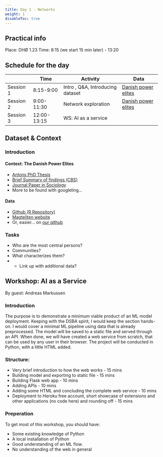 ```yaml
---
title: Day 1 - Networks
weight: 1
disableToc: true
---
```


## Practical info
Place: DHØ 1.23
Time: 8:15 (we start 15 min later) - 13:20


## Schedule for the day

|           | Time        | Activity        | Data           |
|-----------|-------------|-----------------|----------------|
| Session 1 | 8:15-9:00   | Intro , Q\&A, Introducing dataset | [Danish power elites](https://openpolicing.stanford.edu/)  |
| Session 2 | 9:00-11:30 | Network exploration | [Danish power elites](https://openpolicing.stanford.edu/) |
| Session 3 | 12:00-13:15 | WS: AI as a service  | |

## Dataset & Context

### Introduction 

#### Context: The Danish Power Elites

* [Antons PhD Thesis](https://magtelite.dk/wp-content/uploads/2015/09/Anton-Grau-Larsen-PhD-Elites-in-Denmark.pdf)
* [Brief Summary of findings (CBS)](https://www.cbs.dk/en/alumni/news/a-look-the-danish-power-elite)
* [Journal Paper in Sociology](https://journals.sagepub.com/doi/abs/10.1177/0038038512454349)
* More to be found with googleling...

#### Data

* [Github (R Repository)](https://github.com/antongrau/eliter)
* [Magteliten website](https://magtelite.dk/data/)
* Or, easier... on [our github](https://github.com/SDS-AAU/SDS-master/raw/master/00_data/networks/elite_den17.csv)

### Tasks

* Who are the most central persons?
* Communities?
* What characterizes them?
* * Link up with additional data?

## Workshop: AI as a Service

By guest: Andreas Markussen 

### Introduction 

The purpose is to demonstrate a minimum viable product of an ML model deployment. Keeping with the DSBA spirit, I would keep the section hands-on. I would cover a minimal ML pipeline using data that is already preprocessed. The model will be saved to a static file and served through an API. When done, we will have created a web service from scratch, that can be used by any user in their browser. The project will be conducted in Python, with a little HTML added.


### Structure:

- Very brief introduction to how the web works - 15 mins
- Building model and exporting to static file - 15 mins
- Building Flask web app - 10 mins
- Adding APIs - 10 mins
- Adding some HTML and concluding the complete web service - 10 mins
- Deployment to Heroku free account, short showcase of extensions and other applications (no code here) and rounding off - 15 mins

### Preperation

To get most of this workshop, you should have: 

- Some existing knowledge of Python
- A local installation of Python
- Good understanding of an ML flow.
- No understanding of the web in general



<!---
{{< tabs >}}

{{< tab name="Joint recordings">}}
  <h2>Assignment 1 handout</h2>
  {{< panopto  "https://panopto.aau.dk/Panopto/Pages/Embed.aspx?id=4b2660d2-790f-49cf-84be-ada900ea3083&autoplay=false&offerviewer=true&showtitle=true&showbrand=false&start=0&interactivity=all" >}}

{{< /tab >}}



{{< tab name="R Application">}}
<div>

  <h2>R: Recording</h2>
 
 coming soon

</div>
{{< /tab >}}



{{< tab name="Python Application">}}
<div>
  
  
  <h2>Python group recoding </h2>
  {{< panopto "https://panopto.aau.dk/Panopto/Pages/Embed.aspx?id=3c6006e6-e8e2-4ac4-a0a8-ada900ea85bc&autoplay=false&offerviewer=true&showtitle=true&showbrand=false&start=0&interactivity=all" >}}
</div>
{{< /tab >}}

{{< /tabs >}}
 --->


